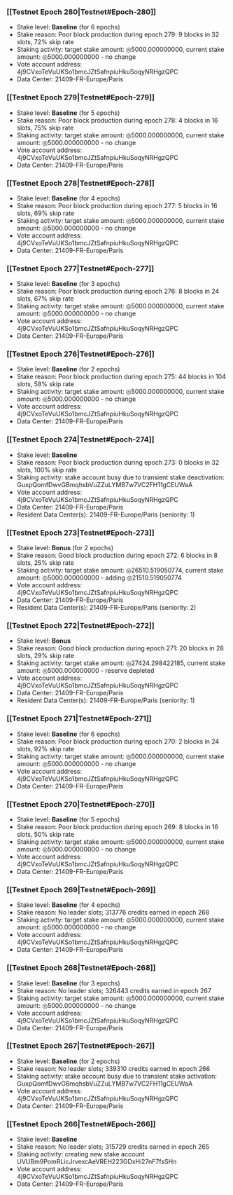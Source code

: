 ### [[Testnet Epoch 280|Testnet#Epoch-280]]
* Stake level: **Baseline** (for 6 epochs)
* Stake reason: Poor block production during epoch 279: 9 blocks in 32 slots, 72% skip rate
* Staking activity: target stake amount: ◎5000.000000000, current stake amount: ◎5000.000000000 - no change
* Vote account address: 4j9CVxoTeVuUKSo1bmcJZtSafnpiuHkuSoqyNRHgzQPC
* Data Center: 21409-FR-Europe/Paris
### [[Testnet Epoch 279|Testnet#Epoch-279]]
* Stake level: **Baseline** (for 5 epochs)
* Stake reason: Poor block production during epoch 278: 4 blocks in 16 slots, 75% skip rate
* Staking activity: target stake amount: ◎5000.000000000, current stake amount: ◎5000.000000000 - no change
* Vote account address: 4j9CVxoTeVuUKSo1bmcJZtSafnpiuHkuSoqyNRHgzQPC
* Data Center: 21409-FR-Europe/Paris
### [[Testnet Epoch 278|Testnet#Epoch-278]]
* Stake level: **Baseline** (for 4 epochs)
* Stake reason: Poor block production during epoch 277: 5 blocks in 16 slots, 69% skip rate
* Staking activity: target stake amount: ◎5000.000000000, current stake amount: ◎5000.000000000 - no change
* Vote account address: 4j9CVxoTeVuUKSo1bmcJZtSafnpiuHkuSoqyNRHgzQPC
* Data Center: 21409-FR-Europe/Paris
### [[Testnet Epoch 277|Testnet#Epoch-277]]
* Stake level: **Baseline** (for 3 epochs)
* Stake reason: Poor block production during epoch 276: 8 blocks in 24 slots, 67% skip rate
* Staking activity: target stake amount: ◎5000.000000000, current stake amount: ◎5000.000000000 - no change
* Vote account address: 4j9CVxoTeVuUKSo1bmcJZtSafnpiuHkuSoqyNRHgzQPC
* Data Center: 21409-FR-Europe/Paris
### [[Testnet Epoch 276|Testnet#Epoch-276]]
* Stake level: **Baseline** (for 2 epochs)
* Stake reason: Poor block production during epoch 275: 44 blocks in 104 slots, 58% skip rate
* Staking activity: target stake amount: ◎5000.000000000, current stake amount: ◎5000.000000000 - no change
* Vote account address: 4j9CVxoTeVuUKSo1bmcJZtSafnpiuHkuSoqyNRHgzQPC
* Data Center: 21409-FR-Europe/Paris
### [[Testnet Epoch 274|Testnet#Epoch-274]]
* Stake level: **Baseline**
* Stake reason: Poor block production during epoch 273: 0 blocks in 32 slots, 100% skip rate
* Staking activity: stake account busy due to transient stake deactivation: GuxpQomfDwvGBmqhsbVuZZuLYMB7w7VC2FH11gCEUWaA
* Vote account address: 4j9CVxoTeVuUKSo1bmcJZtSafnpiuHkuSoqyNRHgzQPC
* Data Center: 21409-FR-Europe/Paris
* Resident Data Center(s): 21409-FR-Europe/Paris (seniority: 1)
### [[Testnet Epoch 273|Testnet#Epoch-273]]
* Stake level: **Bonus** (for 2 epochs)
* Stake reason: Good block production during epoch 272: 6 blocks in 8 slots, 25% skip rate
* Staking activity: target stake amount: ◎26510.519050774, current stake amount: ◎5000.000000000 - adding ◎21510.519050774
* Vote account address: 4j9CVxoTeVuUKSo1bmcJZtSafnpiuHkuSoqyNRHgzQPC
* Data Center: 21409-FR-Europe/Paris
* Resident Data Center(s): 21409-FR-Europe/Paris (seniority: 2)
### [[Testnet Epoch 272|Testnet#Epoch-272]]
* Stake level: **Bonus**
* Stake reason: Good block production during epoch 271: 20 blocks in 28 slots, 29% skip rate
* Staking activity: target stake amount: ◎27424.298422185, current stake amount: ◎5000.000000000 - reserve depleted
* Vote account address: 4j9CVxoTeVuUKSo1bmcJZtSafnpiuHkuSoqyNRHgzQPC
* Data Center: 21409-FR-Europe/Paris
* Resident Data Center(s): 21409-FR-Europe/Paris (seniority: 1)
### [[Testnet Epoch 271|Testnet#Epoch-271]]
* Stake level: **Baseline** (for 6 epochs)
* Stake reason: Poor block production during epoch 270: 2 blocks in 24 slots, 92% skip rate
* Staking activity: target stake amount: ◎5000.000000000, current stake amount: ◎5000.000000000 - no change
* Vote account address: 4j9CVxoTeVuUKSo1bmcJZtSafnpiuHkuSoqyNRHgzQPC
* Data Center: 21409-FR-Europe/Paris
### [[Testnet Epoch 270|Testnet#Epoch-270]]
* Stake level: **Baseline** (for 5 epochs)
* Stake reason: Poor block production during epoch 269: 8 blocks in 16 slots, 50% skip rate
* Staking activity: target stake amount: ◎5000.000000000, current stake amount: ◎5000.000000000 - no change
* Vote account address: 4j9CVxoTeVuUKSo1bmcJZtSafnpiuHkuSoqyNRHgzQPC
* Data Center: 21409-FR-Europe/Paris
### [[Testnet Epoch 269|Testnet#Epoch-269]]
* Stake level: **Baseline** (for 4 epochs)
* Stake reason: No leader slots; 313776 credits earned in epoch 268
* Staking activity: target stake amount: ◎5000.000000000, current stake amount: ◎5000.000000000 - no change
* Vote account address: 4j9CVxoTeVuUKSo1bmcJZtSafnpiuHkuSoqyNRHgzQPC
* Data Center: 21409-FR-Europe/Paris
### [[Testnet Epoch 268|Testnet#Epoch-268]]
* Stake level: **Baseline** (for 3 epochs)
* Stake reason: No leader slots; 326443 credits earned in epoch 267
* Staking activity: target stake amount: ◎5000.000000000, current stake amount: ◎5000.000000000 - no change
* Vote account address: 4j9CVxoTeVuUKSo1bmcJZtSafnpiuHkuSoqyNRHgzQPC
* Data Center: 21409-FR-Europe/Paris
### [[Testnet Epoch 267|Testnet#Epoch-267]]
* Stake level: **Baseline** (for 2 epochs)
* Stake reason: No leader slots; 339310 credits earned in epoch 266
* Staking activity: stake account busy due to transient stake activation: GuxpQomfDwvGBmqhsbVuZZuLYMB7w7VC2FH11gCEUWaA
* Vote account address: 4j9CVxoTeVuUKSo1bmcJZtSafnpiuHkuSoqyNRHgzQPC
* Data Center: 21409-FR-Europe/Paris
### [[Testnet Epoch 266|Testnet#Epoch-266]]
* Stake level: **Baseline**
* Stake reason: No leader slots; 315729 credits earned in epoch 265
* Staking activity: creating new stake account UVUBm9PomRLicJrvexcAeVREH223GDxHi27nF7fsSHn
* Vote account address: 4j9CVxoTeVuUKSo1bmcJZtSafnpiuHkuSoqyNRHgzQPC
* Data Center: 21409-FR-Europe/Paris